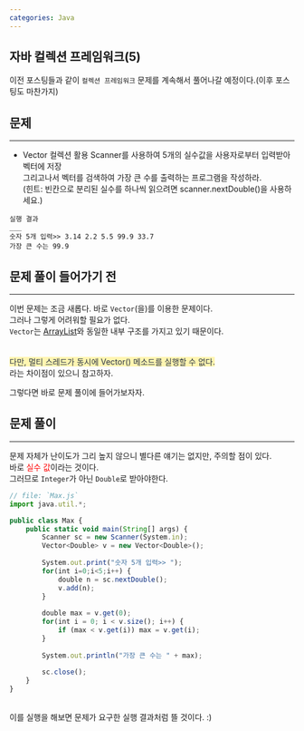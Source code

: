 ```yaml
---
categories: Java
---
```


## 자바 컬렉션 프레임워크(5)
  이전 포스팅들과 같이 `컬렉션 프레임워크` 문제를 계속해서 풀어나갈 예정이다.(이후 포스팅도 마찬가지) <br>
  
  
## 문제
___
+ Vector 컬렉션 활용
Scanner를 사용하여 5개의 실수값을 사용자로부터 입력받아 벡터에 저장<br>
그리고나서 벡터를 검색하여 가장 큰 수를 출력하는 프로그램을 작성하라.<br>
(힌트: 빈칸으로 분리된 실수를 하나씩 읽으려면 scanner.nextDouble()을 사용하세요.)

```
실행 결과
___
숫자 5개 입력>> 3.14 2.2 5.5 99.9 33.7
가장 큰 수는 99.9
```

## 문제 풀이 들어가기 전
  ___
  이번 문제는 조금 새롭다. 바로 `Vector`(을)를 이용한 문제이다.<br>
  그러나 그렇게 어려워할 필요가 없다.<br>
  `Vector`는 [ArrayList]와 동일한 내부 구조를 가지고 있기 때문이다.<br>
  <br>
  <br>
  <span style="color:#2D3748;background-color:#fff5b1;">다만, 멀티 스레드가 동시에 Vector() 메소드를 실행할 수 없다.</span> 
  <br>
  라는 차이점이 있으니 참고하자.<br>
 
  그렇다면 바로 문제 풀이에 들어가보자자.<br>


  [ArrayList]:https://yuiloong.github.io/2023-09-02-java-posting/#%EB%AC%B8%EC%A0%9C-%ED%92%80%EC%9D%B4
  
## 문제 풀이
  ___
  문제 자체가 난이도가 그리 높지 않으니 별다른 얘기는 없지만, 주의할 점이 있다.<br>
  바로  <span style="color:red">실수 값</span>이라는 것이다. <br>
  그러므로 `Integer`가 아닌 `Double`로 받아야한다.<br>
  
```js
// file: `Max.js`
import java.util.*;

public class Max {
	public static void main(String[] args) {
		Scanner sc = new Scanner(System.in);
		Vector<Double> v = new Vector<Double>();
		
		System.out.print("숫자 5개 입력>> ");
		for(int i=0;i<5;i++) {
			double n = sc.nextDouble();
			v.add(n);
		}
		
		double max = v.get(0);
		for(int i = 0; i < v.size(); i++) {
			if (max < v.get(i)) max = v.get(i);
		}
		
		System.out.println("가장 큰 수는 " + max);
		
		sc.close();
	}
}
```
  <br>
  이를 실행을 해보면 문제가 요구한 실행 결과처럼 뜰 것이다. :)
